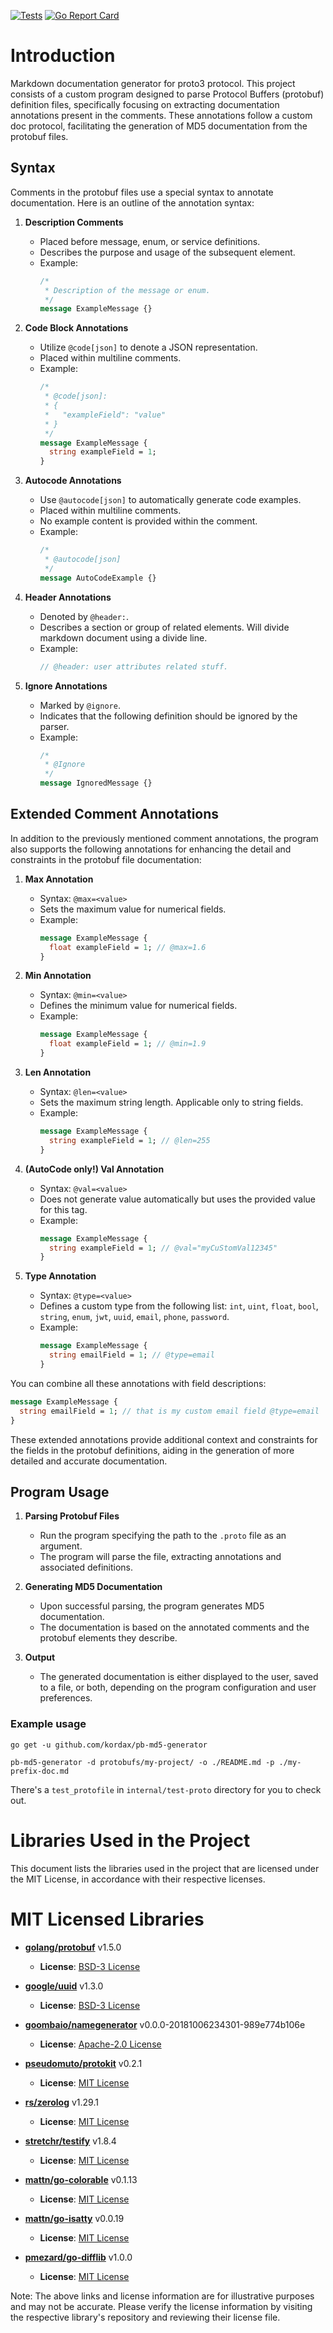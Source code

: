 [![Tests](https://github.com/kordax/pb-md5-generator/actions/workflows/Tests.yml/badge.svg?branch=main)](https://github.com/kordax/pb-md5-generator/actions/workflows/Tests.yml)
[![Go Report Card](https://goreportcard.com/badge/github.com/kordax/pb-md5-generator)](https://goreportcard.com/report/github.com/kordax/pb-md5-generator)

# Introduction

Markdown documentation generator for proto3 protocol.
This project consists of a custom program designed to parse Protocol Buffers (protobuf) definition files, specifically
focusing on extracting documentation annotations present in the comments. These annotations follow a custom doc
protocol, facilitating the generation of MD5 documentation from the protobuf files.

## Syntax

Comments in the protobuf files use a special syntax to annotate documentation. Here is an outline of the annotation
syntax:

1. **Description Comments**
   - Placed before message, enum, or service definitions.
   - Describes the purpose and usage of the subsequent element.
   - Example:
     ```protobuf
     /*
      * Description of the message or enum.
      */
     message ExampleMessage {}
     ```

2. **Code Block Annotations**
   - Utilize `@code[json]` to denote a JSON representation.
   - Placed within multiline comments.
   - Example:
     ```protobuf
     /*
      * @code[json]:
      * {
      *   "exampleField": "value"
      * }
      */
     message ExampleMessage {
       string exampleField = 1;
     }
     ```

3. **Autocode Annotations**
   - Use `@autocode[json]` to automatically generate code examples.
   - Placed within multiline comments.
   - No example content is provided within the comment.
   - Example:
     ```protobuf
     /*
      * @autocode[json]
      */
     message AutoCodeExample {}
     ```

4. **Header Annotations**
   - Denoted by `@header:`.
   - Describes a section or group of related elements. Will divide markdown document using a divide line.
   - Example:
     ```protobuf
     // @header: user attributes related stuff.
     ```

5. **Ignore Annotations**
   - Marked by `@ignore`.
   - Indicates that the following definition should be ignored by the parser.
   - Example:
     ```protobuf
     /*
      * @Ignore
      */
     message IgnoredMessage {}
     ```

## Extended Comment Annotations

In addition to the previously mentioned comment annotations, the program also supports the following annotations for
enhancing the detail and constraints in the protobuf file documentation:

1. **Max Annotation**
   - Syntax: `@max=<value>`
   - Sets the maximum value for numerical fields.
   - Example:
     ```protobuf
     message ExampleMessage {
       float exampleField = 1; // @max=1.6
     }
     ```

2. **Min Annotation**
   - Syntax: `@min=<value>`
   - Defines the minimum value for numerical fields.
   - Example:
     ```protobuf
     message ExampleMessage {
       float exampleField = 1; // @min=1.9
     }
     ```

3. **Len Annotation**
   - Syntax: `@len=<value>`
   - Sets the maximum string length. Applicable only to string fields.
   - Example:
     ```protobuf
     message ExampleMessage {
       string exampleField = 1; // @len=255
     }
     ```

4. **(AutoCode only!) Val Annotation**
   - Syntax: `@val=<value>`
   - Does not generate value automatically but uses the provided value for this tag.
   - Example:
     ```protobuf
     message ExampleMessage {
       string exampleField = 1; // @val="myCuStomVal12345"
     }
     ```

5. **Type Annotation**
   - Syntax: `@type=<value>`
   - Defines a custom type from the following
     list: `int`, `uint`, `float`, `bool`, `string`, `enum`, `jwt`, `uuid`, `email`, `phone`, `password`.
   - Example:
     ```protobuf
     message ExampleMessage {
       string emailField = 1; // @type=email
     }
     ```

You can combine all these annotations with field descriptions:

  ```protobuf
  message ExampleMessage {
    string emailField = 1; // that is my custom email field @type=email
  }
  ```

These extended annotations provide additional context and constraints for the fields in the protobuf definitions, aiding
in the generation of more detailed and accurate documentation.

## Program Usage

1. **Parsing Protobuf Files**
   - Run the program specifying the path to the `.proto` file as an argument.
   - The program will parse the file, extracting annotations and associated definitions.

2. **Generating MD5 Documentation**
   - Upon successful parsing, the program generates MD5 documentation.
   - The documentation is based on the annotated comments and the protobuf elements they describe.

3. **Output**
   - The generated documentation is either displayed to the user, saved to a file, or both, depending on the program
     configuration and user preferences.

### Example usage
`go get -u github.com/kordax/pb-md5-generator`

```console
pb-md5-generator -d protobufs/my-project/ -o ./README.md -p ./my-prefix-doc.md
```

There's a `test_protofile` in `internal/test-proto` directory for you to check out.

# Libraries Used in the Project

This document lists the libraries used in the project that are licensed under the MIT License, in accordance with their respective licenses.

# MIT Licensed Libraries

- **[golang/protobuf](https://github.com/golang/protobuf)** v1.5.0
    - **License**: [BSD-3 License](https://github.com/golang/protobuf/blob/master/LICENSE)

- **[google/uuid](https://github.com/google/uuid)** v1.3.0
    - **License**: [BSD-3 License](https://github.com/google/uuid/blob/master/LICENSE)

- **[goombaio/namegenerator](https://github.com/goombaio/namegenerator)** v0.0.0-20181006234301-989e774b106e
    - **License**: [Apache-2.0 License](https://github.com/goombaio/namegenerator/blob/master/LICENSE)

- **[pseudomuto/protokit](https://github.com/pseudomuto/protokit)** v0.2.1
    - **License**: [MIT License](https://github.com/pseudomuto/protokit/blob/master/LICENSE)

- **[rs/zerolog](https://github.com/rs/zerolog)** v1.29.1
    - **License**: [MIT License](https://github.com/rs/zerolog/blob/master/LICENSE)

- **[stretchr/testify](https://github.com/stretchr/testify)** v1.8.4
    - **License**: [MIT License](https://github.com/stretchr/testify/blob/master/LICENSE)

- **[mattn/go-colorable](https://github.com/mattn/go-colorable)** v0.1.13
    - **License**: [MIT License](https://github.com/mattn/go-colorable/blob/master/LICENSE)

- **[mattn/go-isatty](https://github.com/mattn/go-isatty)** v0.0.19
    - **License**: [MIT License](https://github.com/mattn/go-isatty/blob/master/LICENSE)

- **[pmezard/go-difflib](https://github.com/pmezard/go-difflib)** v1.0.0
    - **License**: [MIT License](https://github.com/pmezard/go-difflib/blob/master/LICENSE)

Note: The above links and license information are for illustrative purposes and may not be accurate. Please verify the license information by visiting the respective library's repository and reviewing their license file.

